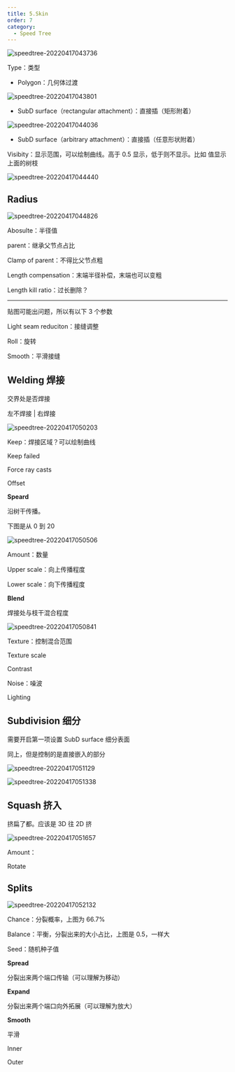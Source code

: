 ```yaml
---
title: 5.Skin
order: 7
category:
  - Speed Tree
---
```

![speedtree-20220417043736](/assets/SpeedTree-20220417043736.png)

Type：类型

- Polygon：几何体过渡

![speedtree-20220417043801](/assets/SpeedTree-20220417043801.png)

- SubD surface（rectangular attachment）：直接插（矩形附着）

![speedtree-20220417044036](/assets/SpeedTree-20220417044036.png)

- SubD surface（arbitrary attachment）：直接插（任意形状附着）

Visibity：显示范围，可以绘制曲线。高于 0.5 显示，低于则不显示。比如 值显示上面的树枝

![speedtree-20220417044440](/assets/SpeedTree-20220417044440.png)

## Radius

![speedtree-20220417044826](/assets/SpeedTree-20220417044826.png)

Abosulte：半径值

parent：继承父节点占比

Clamp of parent：不得比父节点粗

Length compensation：末端半径补偿，末端也可以变粗

Length kill ratio：过长删除？

---

贴图可能出问题，所以有以下 3 个参数

Light seam reduciton：接缝调整

Roll：旋转

Smooth：平滑接缝

## Welding 焊接

交界处是否焊接

左不焊接 | 右焊接

![speedtree-20220417050203](/assets/SpeedTree-20220417050203.png)


Keep：焊接区域？可以绘制曲线

Keep failed

Force ray casts

Offset

**Speard**

沿树干传播。

下图是从 0 到 20

![speedtree-20220417050506](/assets/SpeedTree-20220417050506.png)

Amount：数量

Upper scale：向上传播程度

Lower scale：向下传播程度

**Blend**

焊接处与枝干混合程度

![speedtree-20220417050841](/assets/SpeedTree-20220417050841.png)

Texture：控制混合范围

Texture scale

Contrast

Noise：噪波

Lighting

## Subdivision 细分

需要开启第一项设置 SubD surface 细分表面

同上，但是控制的是直接嵌入的部分

![speedtree-20220417051129](/assets/SpeedTree-20220417051129.png)


![speedtree-20220417051338](/assets/SpeedTree-20220417051338.png)
## Squash 挤入

挤扁了都。应该是 3D 往 2D 挤

![speedtree-20220417051657](/assets/SpeedTree-20220417051657.png)

Amount：

Rotate

## Splits

![speedtree-20220417052132](/assets/SpeedTree-20220417052132.png)

Chance：分裂概率，上图为 66.7%

Balance：平衡，分裂出来的大小占比，上图是 0.5，一样大

Seed：随机种子值

**Spread**

分裂出来两个端口传输（可以理解为移动）

**Expand**

分裂出来两个端口向外拓展（可以理解为放大）

**Smooth**

平滑

Inner

Outer

